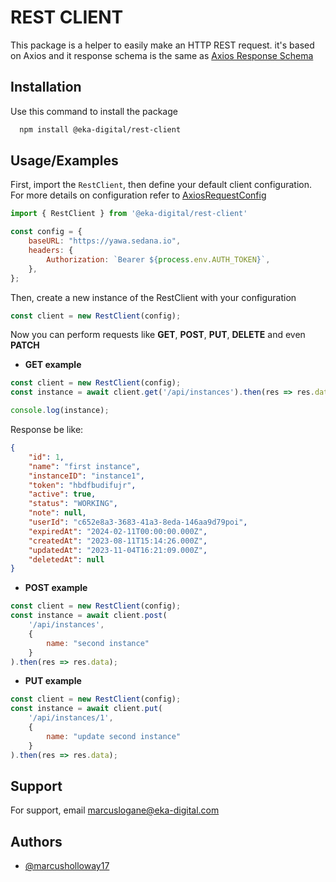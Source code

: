
# REST CLIENT

This package is a helper to easily make an HTTP REST request. it's based on Axios and it response schema is the same as [Axios Response Schema](https://www.npmjs.com/package/axios#response-schema) 

## Installation

Use this command to install the package

```bash
  npm install @eka-digital/rest-client
```
    
## Usage/Examples
First, import the `RestClient`, then define your default client configuration. For more details on configuration refer to [AxiosRequestConfig](https://www.npmjs.com/package/axios#request-config)
```javascript
import { RestClient } from '@eka-digital/rest-client'

const config = {
    baseURL: "https://yawa.sedana.io",
    headers: {
        Authorization: `Bearer ${process.env.AUTH_TOKEN}`,
    },
};
```

Then, create a new instance of the RestClient with your configuration
```javascript
const client = new RestClient(config);
```

Now you can perform requests like **GET**, **POST**, **PUT**, **DELETE** and even **PATCH**

 * **GET example**

```javascript
const client = new RestClient(config);
const instance = await client.get('/api/instances').then(res => res.data);

console.log(instance);
```
Response be like: 
```json
{
    "id": 1,
    "name": "first instance",
    "instanceID": "instance1",
    "token": "hbdfbudifujr",
    "active": true,
    "status": "WORKING",
    "note": null,
    "userId": "c652e8a3-3683-41a3-8eda-146aa9d79poi",
    "expiredAt": "2024-02-11T00:00:00.000Z",
    "createdAt": "2023-08-11T15:14:26.000Z",
    "updatedAt": "2023-11-04T16:21:09.000Z",
    "deletedAt": null
}
```

 * **POST example**

```javascript
const client = new RestClient(config);
const instance = await client.post(
    '/api/instances', 
    { 
        name: "second instance" 
    }
).then(res => res.data);
```

 * **PUT example**

```javascript
const client = new RestClient(config);
const instance = await client.put(
    '/api/instances/1', 
    { 
        name: "update second instance" 
    }
).then(res => res.data);
```
## Support

For support, email marcuslogane@eka-digital.com


## Authors

- [@marcusholloway17](https://www.github.com/marcusholloway17)

